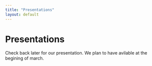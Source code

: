 ```yaml
---
title: "Presentations"
layout: default
---
```


# Presentations #

Check back later for our presentation.  We plan to have avilable at the begining of march. 
